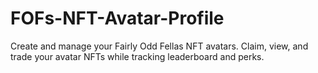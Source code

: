 # FOFs-NFT-Avatar-Profile
Create and manage your Fairly Odd Fellas NFT avatars. Claim, view, and trade your avatar NFTs while tracking leaderboard and perks.
